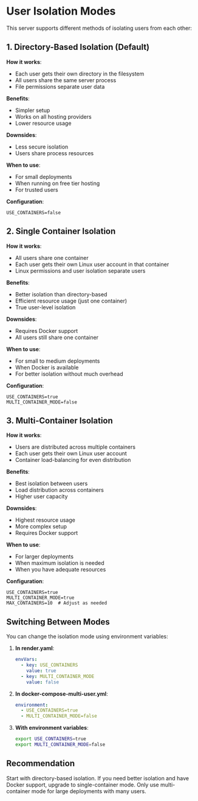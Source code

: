 # User Isolation Modes

This server supports different methods of isolating users from each other:

## 1. Directory-Based Isolation (Default)

**How it works**: 
- Each user gets their own directory in the filesystem
- All users share the same server process
- File permissions separate user data

**Benefits**:
- Simpler setup
- Works on all hosting providers
- Lower resource usage

**Downsides**:
- Less secure isolation
- Users share process resources

**When to use**:
- For small deployments
- When running on free tier hosting
- For trusted users

**Configuration**:
```
USE_CONTAINERS=false
```

## 2. Single Container Isolation

**How it works**:
- All users share one container
- Each user gets their own Linux user account in that container 
- Linux permissions and user isolation separate users

**Benefits**:
- Better isolation than directory-based
- Efficient resource usage (just one container)
- True user-level isolation

**Downsides**:
- Requires Docker support
- All users still share one container

**When to use**:
- For small to medium deployments
- When Docker is available
- For better isolation without much overhead

**Configuration**:
```
USE_CONTAINERS=true
MULTI_CONTAINER_MODE=false
```

## 3. Multi-Container Isolation

**How it works**:
- Users are distributed across multiple containers
- Each user gets their own Linux user account
- Container load-balancing for even distribution

**Benefits**:
- Best isolation between users
- Load distribution across containers
- Higher user capacity

**Downsides**:
- Highest resource usage
- More complex setup
- Requires Docker support

**When to use**:
- For larger deployments
- When maximum isolation is needed
- When you have adequate resources

**Configuration**:
```
USE_CONTAINERS=true
MULTI_CONTAINER_MODE=true
MAX_CONTAINERS=10  # Adjust as needed
```

## Switching Between Modes

You can change the isolation mode using environment variables:

1. **In render.yaml**:
   ```yaml
   envVars:
     - key: USE_CONTAINERS
       value: true
     - key: MULTI_CONTAINER_MODE
       value: false
   ```

2. **In docker-compose-multi-user.yml**:
   ```yaml
   environment:
     - USE_CONTAINERS=true
     - MULTI_CONTAINER_MODE=false
   ```

3. **With environment variables**:
   ```bash
   export USE_CONTAINERS=true
   export MULTI_CONTAINER_MODE=false
   ```

## Recommendation

Start with directory-based isolation. If you need better isolation and have Docker support, upgrade to single-container mode. Only use multi-container mode for large deployments with many users.
